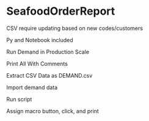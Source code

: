 # SeafoodOrderReport
CSV require updating based on new codes/customers

Py and Notebook included

Run Demand in Production Scale

Print All With Comments

Extract CSV Data as DEMAND.csv

Import demand data

Run script

Assign macro button, click, and print

